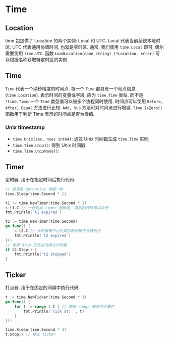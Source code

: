 # Time
## Location
time 包提供了 Location 的两个实例: Local 和 UTC. Local 代表当前系统本地时区; UTC 代表通用协调时间, 也就是零时区.
通常, 我们使用 `time.Local` 即可, 偶尔需要使用 `time.UTC`.
函数 `LoadLocation(name string) (*Location, error)` 可以根据名称获取特定时区的实例.

## Time
`Time` 代表一个纳秒精度的时间点.
每一个 `Time` 都具有一个地点信息(`time.Location`).
表示时间的变量或字段, 应为 `time.Time` 类型, 而不是 `*time.Time`. 一个 `Time` 类型值可以被多个协程同时使用.
时间点可以使用 `Before, After, Equal` 方法进行比较. `Add, Sub` 方法可对时间点进行增减.
`Time.IsZero()` 函数用于判断 Time 表示的时间点是否为零值.

### Unix timestamp
* `time.Unix(sec, nsec int64)`: 通过 Unix 时间戳生成 `time.Time` 实例;
* `time.Time.Unix()`: 得到 Unix 时间戳.
* `time.Time.UnixNano()`: 

## Timer
定时器. 用于在指定时间后执行代码.

```go
// 使当前 goroutine 休眠一秒
time.Sleep(time.Second * 1)

t1 := time.NewTimer(time.Second * 1)
<-t1.C // 一秒后此 timer 被触发, 其后的代码得以执行
fmt.Println(`t1 expired`)

t2 := time.NewTimer(time.Second)
go func() {
    <-t2.C // 计时器被中止后其后的代码不会被执行
    fmt.Println(`t2 expired`)
}()
// 使用 Stop 方法主动停止计时器
if t2.Stop() {
    fmt.Println("t2 stopped")
}
```

## Ticker
打点器. 用于在固定的间隔中执行代码.

```go
t := time.NewTicker(time.Second * 1)
go func() {
	for t := range t.C { // 使用 range 触发打点事件
		fmt.Println(`Tick at: `, t)
	}
}()

time.Sleep(time.Second * 3)
t.Stop() // 停止 ticker

```
